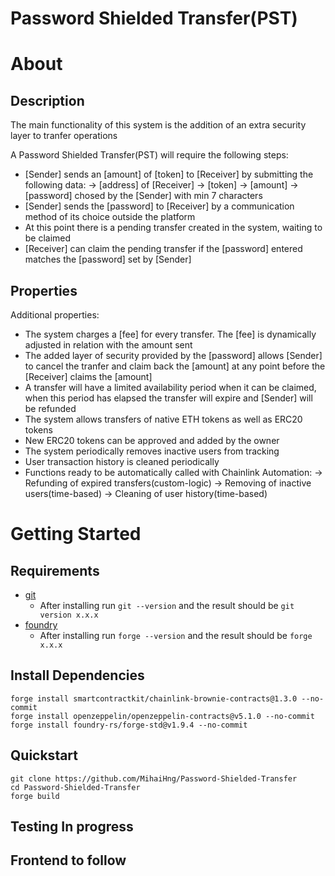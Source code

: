 # Password Shielded Transfer(PST) 

# About

## Description

The main functionality of this system is the addition of an extra security layer to tranfer operations

  A Password Shielded Transfer(PST) will require the following steps:

  - [Sender] sends an [amount] of [token] to [Receiver] by submitting the following data:
    -> [address] of [Receiver]
    -> [token] 
    -> [amount]
    -> [password] chosed by the [Sender] with min 7 characters
  - [Sender] sends the [password] to [Receiver] by a communication method of its choice outside the platform
  - At this point there is a pending transfer created in the system, waiting to be claimed
  - [Receiver] can claim the pending transfer if the [password] entered matches the [password] set by [Sender]

## Properties

Additional properties:

   - The system charges a [fee] for every transfer. The [fee] is dynamically adjusted in relation with the amount sent  
   - The added layer of security provided by the [password] allows [Sender] to cancel the tranfer and claim back the [amount] at any point before the [Receiver] claims the [amount]
   - A transfer will have a limited availability period when it can be claimed, when this period has elapsed the transfer will expire and  [Sender] will be refunded
   - The system allows transfers of native ETH tokens as well as ERC20 tokens 
   - New ERC20 tokens can be approved and added by the owner
   - The system periodically removes inactive users from tracking
   - User transaction history is cleaned periodically 
   - Functions ready to be automatically called with Chainlink Automation:
    -> Refunding of expired transfers(custom-logic)
    -> Removing of inactive users(time-based)
    -> Cleaning of user history(time-based)

# Getting Started

## Requirements

- [git](https://git-scm.com/book/en/v2/Getting-Started-Installing-Git)
  - After installing run `git --version` and the result should be `git version x.x.x`
- [foundry](https://getfoundry.sh/)
  - After installing run `forge --version` and the result should be `forge x.x.x`

## Install Dependencies

```
forge install smartcontractkit/chainlink-brownie-contracts@1.3.0 --no-commit
forge install openzeppelin/openzeppelin-contracts@v5.1.0 --no-commit
forge install foundry-rs/forge-std@v1.9.4 --no-commit 
```

## Quickstart

```
git clone https://github.com/MihaiHng/Password-Shielded-Transfer 
cd Password-Shielded-Transfer
forge build
```

## Testing In progress

## Frontend to follow